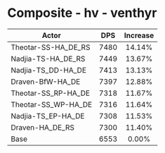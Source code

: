 # Composite - hv - venthyr
| Actor | DPS | Increase |
|---|:---:|:---:|
|Theotar-SS-HA_DE_RS|7480|14.14%|
|Nadjia-TS-HA_DE_RS|7449|13.67%|
|Nadjia-TS_DD-HA_DE|7413|13.13%|
|Draven-BfW-HA_DE|7397|12.88%|
|Theotar-SS_RP-HA_DE|7318|11.67%|
|Theotar-SS_WP-HA_DE|7316|11.64%|
|Nadjia-TS_EP-HA_DE|7308|11.53%|
|Draven-HA_DE_RS|7300|11.40%|
|Base|6553|0.00%|
